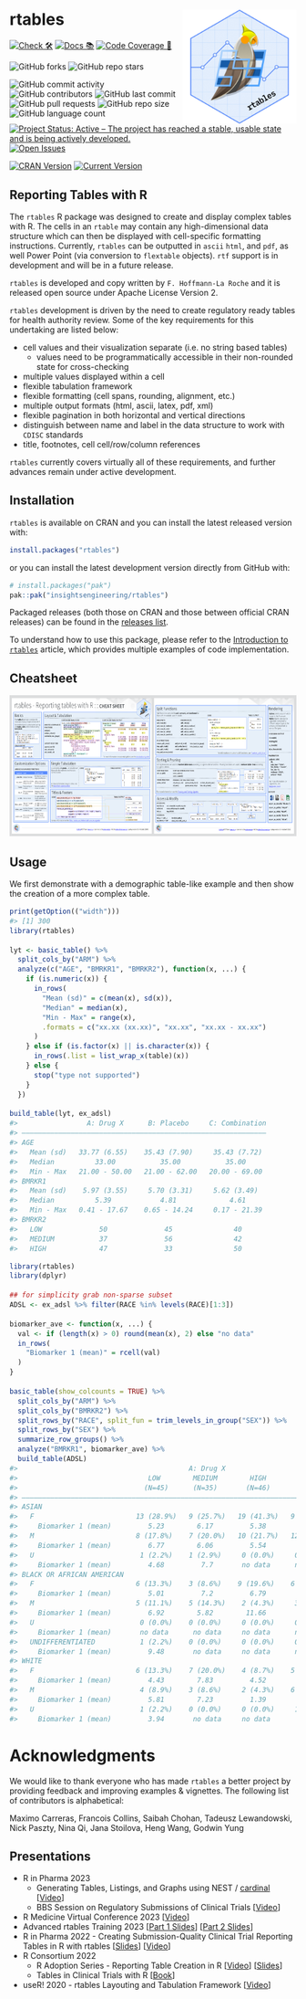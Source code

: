 
<!-- README.md is generated from README.Rmd. Please edit that file -->

# rtables <a href='https://github.com/insightsengineering/rtables'><img src="man/figures/logo.png" align="right" height="200" width="200"/></a>

<!-- start badges -->

[![Check
🛠](https://github.com/insightsengineering/rtables/actions/workflows/check.yaml/badge.svg)](https://github.com/insightsengineering/rtables/actions/workflows/check.yaml)
[![Docs
📚](https://github.com/insightsengineering/rtables/actions/workflows/docs.yaml/badge.svg)](https://insightsengineering.github.io/rtables/)
[![Code Coverage
📔](https://raw.githubusercontent.com/insightsengineering/rtables/_xml_coverage_reports/data/main/badge.svg)](https://raw.githubusercontent.com/insightsengineering/rtables/_xml_coverage_reports/data/main/coverage.xml)

![GitHub
forks](https://img.shields.io/github/forks/insightsengineering/rtables?style=social)
![GitHub repo
stars](https://img.shields.io/github/stars/insightsengineering/rtables?style=social)

![GitHub commit
activity](https://img.shields.io/github/commit-activity/m/insightsengineering/rtables)
![GitHub
contributors](https://img.shields.io/github/contributors/insightsengineering/rtables)
![GitHub last
commit](https://img.shields.io/github/last-commit/insightsengineering/rtables)
![GitHub pull
requests](https://img.shields.io/github/issues-pr/insightsengineering/rtables)
![GitHub repo
size](https://img.shields.io/github/repo-size/insightsengineering/rtables)
![GitHub language
count](https://img.shields.io/github/languages/count/insightsengineering/rtables)
[![Project Status: Active – The project has reached a stable, usable
state and is being actively
developed.](https://www.repostatus.org/badges/latest/active.svg)](https://www.repostatus.org/#active)
[![Open
Issues](https://img.shields.io/github/issues-raw/insightsengineering/rtables?color=red&label=open%20issues)](https://github.com/insightsengineering/rtables/issues?q=is%3Aissue+is%3Aopen+sort%3Aupdated-desc)

[![CRAN
Version](https://www.r-pkg.org/badges/version/rtables)](https://CRAN.R-project.org/package=rtables)
[![Current
Version](https://img.shields.io/github/r-package/v/insightsengineering/rtables/main?color=purple&label=Development%20Version)](https://github.com/insightsengineering/rtables/tree/main)
<!-- end badges -->

## Reporting Tables with R

The `rtables` R package was designed to create and display complex
tables with R. The cells in an `rtable` may contain any high-dimensional
data structure which can then be displayed with cell-specific formatting
instructions. Currently, `rtables` can be outputted in `ascii` `html`,
and `pdf`, as well Power Point (via conversion to `flextable` objects).
`rtf` support is in development and will be in a future release.

`rtables` is developed and copy written by `F. Hoffmann-La Roche` and it
is released open source under Apache License Version 2.

`rtables` development is driven by the need to create regulatory ready
tables for health authority review. Some of the key requirements for
this undertaking are listed below:

- cell values and their visualization separate (i.e. no string based
  tables)
  - values need to be programmatically accessible in their non-rounded
    state for cross-checking
- multiple values displayed within a cell
- flexible tabulation framework
- flexible formatting (cell spans, rounding, alignment, etc.)
- multiple output formats (html, ascii, latex, pdf, xml)
- flexible pagination in both horizontal and vertical directions
- distinguish between name and label in the data structure to work with
  `CDISC` standards
- title, footnotes, cell cell/row/column references

`rtables` currently covers virtually all of these requirements, and
further advances remain under active development.

## Installation

`rtables` is available on CRAN and you can install the latest released
version with:

``` r
install.packages("rtables")
```

or you can install the latest development version directly from GitHub
with:

``` r
# install.packages("pak")
pak::pak("insightsengineering/rtables")
```

Packaged releases (both those on CRAN and those between official CRAN
releases) can be found in the [releases
list](https://github.com/insightsengineering/rtables/releases).

To understand how to use this package, please refer to the [Introduction
to
`rtables`](https://insightsengineering.github.io/rtables/latest-tag/articles/rtables.html)
article, which provides multiple examples of code implementation.

## Cheatsheet

<a href="https://github.com/insightsengineering/rtables/blob/main/inst/cheatsheet/rtables_cheatsheet_01-24.pdf"><img src="https://raw.githubusercontent.com/insightsengineering/rtables/main/inst/cheatsheet/rtables_cheatsheet_01-24_thumbs.png" width="630" height="247"/></a>

## Usage

We first demonstrate with a demographic table-like example and then show
the creation of a more complex table.

``` r
print(getOption(("width")))
#> [1] 300
library(rtables)

lyt <- basic_table() %>%
  split_cols_by("ARM") %>%
  analyze(c("AGE", "BMRKR1", "BMRKR2"), function(x, ...) {
    if (is.numeric(x)) {
      in_rows(
        "Mean (sd)" = c(mean(x), sd(x)),
        "Median" = median(x),
        "Min - Max" = range(x),
        .formats = c("xx.xx (xx.xx)", "xx.xx", "xx.xx - xx.xx")
      )
    } else if (is.factor(x) || is.character(x)) {
      in_rows(.list = list_wrap_x(table)(x))
    } else {
      stop("type not supported")
    }
  })

build_table(lyt, ex_adsl)
#>                 A: Drug X      B: Placebo     C: Combination
#> ————————————————————————————————————————————————————————————
#> AGE                                                         
#>   Mean (sd)   33.77 (6.55)    35.43 (7.90)     35.43 (7.72) 
#>   Median          33.00           35.00           35.00     
#>   Min - Max   21.00 - 50.00   21.00 - 62.00   20.00 - 69.00 
#> BMRKR1                                                      
#>   Mean (sd)    5.97 (3.55)     5.70 (3.31)     5.62 (3.49)  
#>   Median          5.39            4.81             4.61     
#>   Min - Max   0.41 - 17.67    0.65 - 14.24     0.17 - 21.39 
#> BMRKR2                                                      
#>   LOW              50              45               40      
#>   MEDIUM           37              56               42      
#>   HIGH             47              33               50
```

``` r
library(rtables)
library(dplyr)

## for simplicity grab non-sparse subset
ADSL <- ex_adsl %>% filter(RACE %in% levels(RACE)[1:3])

biomarker_ave <- function(x, ...) {
  val <- if (length(x) > 0) round(mean(x), 2) else "no data"
  in_rows(
    "Biomarker 1 (mean)" = rcell(val)
  )
}

basic_table(show_colcounts = TRUE) %>%
  split_cols_by("ARM") %>%
  split_cols_by("BMRKR2") %>%
  split_rows_by("RACE", split_fun = trim_levels_in_group("SEX")) %>%
  split_rows_by("SEX") %>%
  summarize_row_groups() %>%
  analyze("BMRKR1", biomarker_ave) %>%
  build_table(ADSL)
#>                                          A: Drug X                            B: Placebo                           C: Combination           
#>                                LOW        MEDIUM        HIGH         LOW         MEDIUM       HIGH         LOW         MEDIUM        HIGH   
#>                               (N=45)      (N=35)       (N=46)       (N=42)       (N=48)      (N=31)       (N=40)       (N=39)       (N=47)  
#> ————————————————————————————————————————————————————————————————————————————————————————————————————————————————————————————————————————————
#> ASIAN                                                                                                                                       
#>   F                         13 (28.9%)   9 (25.7%)   19 (41.3%)   9 (21.4%)    18 (37.5%)   9 (29.0%)   13 (32.5%)   9 (23.1%)    17 (36.2%)
#>     Biomarker 1 (mean)         5.23        6.17         5.38         5.64         5.55        4.33         5.46         5.48         5.19   
#>   M                         8 (17.8%)    7 (20.0%)   10 (21.7%)   12 (28.6%)   10 (20.8%)   8 (25.8%)   5 (12.5%)    11 (28.2%)   16 (34.0%)
#>     Biomarker 1 (mean)         6.77        6.06         5.54         4.9          4.98        6.81         6.53         5.47         4.98   
#>   U                          1 (2.2%)    1 (2.9%)     0 (0.0%)     0 (0.0%)     0 (0.0%)    1 (3.2%)     0 (0.0%)     1 (2.6%)     1 (2.1%) 
#>     Biomarker 1 (mean)         4.68         7.7       no data      no data      no data       6.97       no data       11.93         9.01   
#> BLACK OR AFRICAN AMERICAN                                                                                                                   
#>   F                         6 (13.3%)    3 (8.6%)    9 (19.6%)    6 (14.3%)    8 (16.7%)    2 (6.5%)    7 (17.5%)    4 (10.3%)     3 (6.4%) 
#>     Biomarker 1 (mean)         5.01         7.2         6.79         6.15         5.26        8.57         5.72         5.76         4.58   
#>   M                         5 (11.1%)    5 (14.3%)    2 (4.3%)     3 (7.1%)    5 (10.4%)    4 (12.9%)   4 (10.0%)    5 (12.8%)    5 (10.6%) 
#>     Biomarker 1 (mean)         6.92        5.82        11.66         4.46         6.14        8.47         6.16         5.25         4.83   
#>   U                          0 (0.0%)    0 (0.0%)     0 (0.0%)     0 (0.0%)     0 (0.0%)    0 (0.0%)     1 (2.5%)     1 (2.6%)     0 (0.0%) 
#>     Biomarker 1 (mean)       no data      no data     no data      no data      no data      no data       2.79         9.82       no data  
#>   UNDIFFERENTIATED           1 (2.2%)    0 (0.0%)     0 (0.0%)     0 (0.0%)     0 (0.0%)    0 (0.0%)     2 (5.0%)     0 (0.0%)     0 (0.0%) 
#>     Biomarker 1 (mean)         9.48       no data     no data      no data      no data      no data       6.46       no data      no data  
#> WHITE                                                                                                                                       
#>   F                         6 (13.3%)    7 (20.0%)    4 (8.7%)    5 (11.9%)    6 (12.5%)    6 (19.4%)   6 (15.0%)     3 (7.7%)     2 (4.3%) 
#>     Biomarker 1 (mean)         4.43        7.83         4.52         6.42         5.07        7.83         6.71         5.87         10.7   
#>   M                          4 (8.9%)    3 (8.6%)     2 (4.3%)    6 (14.3%)     1 (2.1%)    1 (3.2%)     2 (5.0%)    5 (12.8%)     3 (6.4%) 
#>     Biomarker 1 (mean)         5.81        7.23         1.39         4.72         4.58        12.87        2.3          5.1          5.98   
#>   U                          1 (2.2%)    0 (0.0%)     0 (0.0%)     1 (2.4%)     0 (0.0%)    0 (0.0%)     0 (0.0%)     0 (0.0%)     0 (0.0%) 
#>     Biomarker 1 (mean)         3.94       no data     no data        3.77       no data      no data     no data      no data      no data
```

# Acknowledgments

We would like to thank everyone who has made `rtables` a better project
by providing feedback and improving examples & vignettes. The following
list of contributors is alphabetical:

Maximo Carreras, Francois Collins, Saibah Chohan, Tadeusz Lewandowski,
Nick Paszty, Nina Qi, Jana Stoilova, Heng Wang, Godwin Yung

## Presentations

- R in Pharma 2023
  - Generating Tables, Listings, and Graphs using NEST /
    [cardinal](https://pharmaverse.github.io/cardinal/)
    \[[Video](https://www.youtube.com/watch?v=YPmbLPSYFYM)\]
  - BBS Session on Regulatory Submissions of Clinical Trials
    \[[Video](https://www.youtube.com/watch?v=yZS4OBuJe_Q)\]
- R Medicine Virtual Conference 2023
  \[[Video](https://www.youtube.com/watch?v=sxFsavKI7s4)\]
- Advanced rtables Training 2023 \[[Part 1
  Slides](https://github.com/insightsengineering/rtables/blob/main/inst/extdata/Advanced_rtables_part1.pdf)\]
  \[[Part 2
  Slides](https://github.com/insightsengineering/rtables/blob/main/inst/extdata/Advances_rtables_part2.pdf)\]
- R in Pharma 2022 - Creating Submission-Quality Clinical Trial
  Reporting Tables in R with rtables
  \[[Slides](https://github.com/insightsengineering/rtables/blob/main/inst/extdata/Clinical_Trial_Reporting_Tables_in_R.pdf)\]
  \[[Video](https://www.youtube.com/watch?v=zBm_NZ0VtKs)\]
- R Consortium 2022
  - R Adoption Series - Reporting Table Creation in R
    \[[Video](https://www.youtube.com/watch?v=1i6vOId2h4A)\]
    \[[Slides](https://github.com/insightsengineering/rtables/blob/main/inst/extdata/r_adoption_slides.pdf)\]
  - Tables in Clinical Trials with R
    \[[Book](https://rconsortium.github.io/rtrs-wg/)\]
- useR! 2020 - rtables Layouting and Tabulation Framework
  \[[Video](https://www.youtube.com/watch?v=CBQzZ8ZhXLA)\]

